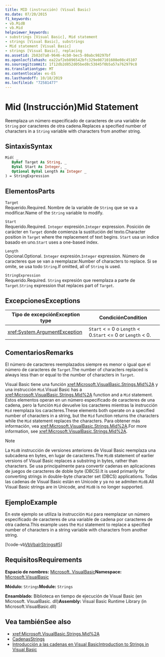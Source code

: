 ```yaml
---
title: MID (instrucción) (Visual Basic)
ms.date: 07/20/2015
f1_keywords:
- vb.MidB
- vb.Mid
helpviewer_keywords:
- substrings [Visual Basic], Mid statement
- strings [Visual Basic], substrings
- Mid statement [Visual Basic]
- strings [Visual Basic], replacing
ms.assetid: 2b82d7a8-9646-4cb0-bec5-80abc98297bf
ms.openlocfilehash: ea22af2eb896542bfc329e087101608e08c45107
ms.sourcegitcommit: 1f12db2d852d05bed8c53845f0b5a57a762979c8
ms.translationtype: MT
ms.contentlocale: es-ES
ms.lasthandoff: 10/18/2019
ms.locfileid: "72581477"
---
```

# <a name="mid-statement"></a><span data-ttu-id="27602-102">Mid (Instrucción)</span><span class="sxs-lookup"><span data-stu-id="27602-102">Mid Statement</span></span>
<span data-ttu-id="27602-103">Reemplaza un número especificado de caracteres de una variable de `String` por caracteres de otra cadena.</span><span class="sxs-lookup"><span data-stu-id="27602-103">Replaces a specified number of characters in a `String` variable with characters from another string.</span></span>  
  
## <a name="syntax"></a><span data-ttu-id="27602-104">Sintaxis</span><span class="sxs-lookup"><span data-stu-id="27602-104">Syntax</span></span>  
  
```vb  
Mid( _  
   ByRef Target As String, _  
   ByVal Start As Integer, _  
   Optional ByVal Length As Integer _  
) = StringExpression  
```  
  
## <a name="parts"></a><span data-ttu-id="27602-105">Elementos</span><span class="sxs-lookup"><span data-stu-id="27602-105">Parts</span></span>  
 `Target`  
 <span data-ttu-id="27602-106">Requerido.</span><span class="sxs-lookup"><span data-stu-id="27602-106">Required.</span></span> <span data-ttu-id="27602-107">Nombre de la variable de `String` que se va a modificar.</span><span class="sxs-lookup"><span data-stu-id="27602-107">Name of the `String` variable to modify.</span></span>  
  
 `Start`  
 <span data-ttu-id="27602-108">Requerido.</span><span class="sxs-lookup"><span data-stu-id="27602-108">Required.</span></span> <span data-ttu-id="27602-109">`Integer` expresión.</span><span class="sxs-lookup"><span data-stu-id="27602-109">`Integer` expression.</span></span> <span data-ttu-id="27602-110">Posición de carácter en `Target` donde comienza la sustitución del texto.</span><span class="sxs-lookup"><span data-stu-id="27602-110">Character position in `Target` where the replacement of text begins.</span></span> <span data-ttu-id="27602-111">`Start` usa un índice basado en uno.</span><span class="sxs-lookup"><span data-stu-id="27602-111">`Start` uses a one-based index.</span></span>  
  
 `Length`  
 <span data-ttu-id="27602-112">Opcional.</span><span class="sxs-lookup"><span data-stu-id="27602-112">Optional.</span></span> <span data-ttu-id="27602-113">`Integer` expresión.</span><span class="sxs-lookup"><span data-stu-id="27602-113">`Integer` expression.</span></span> <span data-ttu-id="27602-114">Número de caracteres que se van a reemplazar.</span><span class="sxs-lookup"><span data-stu-id="27602-114">Number of characters to replace.</span></span> <span data-ttu-id="27602-115">Si se omite, se usa todo `String`.</span><span class="sxs-lookup"><span data-stu-id="27602-115">If omitted, all of `String` is used.</span></span>  
  
 `StringExpression`  
 <span data-ttu-id="27602-116">Requerido.</span><span class="sxs-lookup"><span data-stu-id="27602-116">Required.</span></span> <span data-ttu-id="27602-117">`String` expresión que reemplaza a parte de `Target`.</span><span class="sxs-lookup"><span data-stu-id="27602-117">`String` expression that replaces part of `Target`.</span></span>  
  
## <a name="exceptions"></a><span data-ttu-id="27602-118">Excepciones</span><span class="sxs-lookup"><span data-stu-id="27602-118">Exceptions</span></span>  
  
|<span data-ttu-id="27602-119">Tipo de excepción</span><span class="sxs-lookup"><span data-stu-id="27602-119">Exception type</span></span>|<span data-ttu-id="27602-120">Condición</span><span class="sxs-lookup"><span data-stu-id="27602-120">Condition</span></span>|  
|--------------------|---------------|  
|<xref:System.ArgumentException>|<span data-ttu-id="27602-121">`Start` < = 0 o `Length` < 0.</span><span class="sxs-lookup"><span data-stu-id="27602-121">`Start` <= 0 or `Length` < 0.</span></span>|  
  
## <a name="remarks"></a><span data-ttu-id="27602-122">Comentarios</span><span class="sxs-lookup"><span data-stu-id="27602-122">Remarks</span></span>  
 <span data-ttu-id="27602-123">El número de caracteres reemplazados siempre es menor o igual que el número de caracteres de `Target`.</span><span class="sxs-lookup"><span data-stu-id="27602-123">The number of characters replaced is always less than or equal to the number of characters in `Target`.</span></span>  
  
 <span data-ttu-id="27602-124">Visual Basic tiene una función <xref:Microsoft.VisualBasic.Strings.Mid%2A> y una instrucción `Mid`.</span><span class="sxs-lookup"><span data-stu-id="27602-124">Visual Basic has a <xref:Microsoft.VisualBasic.Strings.Mid%2A> function and a `Mid` statement.</span></span> <span data-ttu-id="27602-125">Estos elementos operan en un número especificado de caracteres de una cadena, pero la función `Mid` devuelve los caracteres mientras la instrucción `Mid` reemplaza los caracteres.</span><span class="sxs-lookup"><span data-stu-id="27602-125">These elements both operate on a specified number of characters in a string, but the `Mid` function returns the characters while the `Mid` statement replaces the characters.</span></span> <span data-ttu-id="27602-126">Para obtener más información, vea <xref:Microsoft.VisualBasic.Strings.Mid%2A>.</span><span class="sxs-lookup"><span data-stu-id="27602-126">For more information, see <xref:Microsoft.VisualBasic.Strings.Mid%2A>.</span></span>  
  
> [!NOTE]
> <span data-ttu-id="27602-127">La `MidB` instrucción de versiones anteriores de Visual Basic reemplaza una subcadena en bytes, en lugar de caracteres.</span><span class="sxs-lookup"><span data-stu-id="27602-127">The `MidB` statement of earlier versions of Visual Basic replaces a substring in bytes, rather than characters.</span></span> <span data-ttu-id="27602-128">Se usa principalmente para convertir cadenas en aplicaciones de juegos de caracteres de doble byte (DBCS).</span><span class="sxs-lookup"><span data-stu-id="27602-128">It is used primarily for converting strings in double-byte character set (DBCS) applications.</span></span> <span data-ttu-id="27602-129">Todas las cadenas de Visual Basic están en Unicode y ya no se admiten `MidB`.</span><span class="sxs-lookup"><span data-stu-id="27602-129">All Visual Basic strings are in Unicode, and `MidB` is no longer supported.</span></span>  
  
## <a name="example"></a><span data-ttu-id="27602-130">Ejemplo</span><span class="sxs-lookup"><span data-stu-id="27602-130">Example</span></span>  
 <span data-ttu-id="27602-131">En este ejemplo se utiliza la instrucción `Mid` para reemplazar un número especificado de caracteres de una variable de cadena por caracteres de otra cadena.</span><span class="sxs-lookup"><span data-stu-id="27602-131">This example uses the `Mid` statement to replace a specified number of characters in a string variable with characters from another string.</span></span>  
  
 [!code-vb[VbVbalrStrings#5](~/samples/snippets/visualbasic/VS_Snippets_VBCSharp/VbVbalrStrings/VB/Class1.vb#5)]  
  
## <a name="requirements"></a><span data-ttu-id="27602-132">Requisitos</span><span class="sxs-lookup"><span data-stu-id="27602-132">Requirements</span></span>  
 <span data-ttu-id="27602-133">**Espacio de nombres:** [Microsoft. VisualBasic](../../../visual-basic/language-reference/runtime-library-members.md)</span><span class="sxs-lookup"><span data-stu-id="27602-133">**Namespace:** [Microsoft.VisualBasic](../../../visual-basic/language-reference/runtime-library-members.md)</span></span>  
  
 <span data-ttu-id="27602-134">**Módulo:** `Strings`</span><span class="sxs-lookup"><span data-stu-id="27602-134">**Module:** `Strings`</span></span>  
  
 <span data-ttu-id="27602-135">**Ensamblado:** Biblioteca en tiempo de ejecución de Visual Basic (en Microsoft. VisualBasic. dll)</span><span class="sxs-lookup"><span data-stu-id="27602-135">**Assembly:** Visual Basic Runtime Library (in Microsoft.VisualBasic.dll)</span></span>  
  
## <a name="see-also"></a><span data-ttu-id="27602-136">Vea también</span><span class="sxs-lookup"><span data-stu-id="27602-136">See also</span></span>

- <xref:Microsoft.VisualBasic.Strings.Mid%2A>
- [<span data-ttu-id="27602-137">Cadenas</span><span class="sxs-lookup"><span data-stu-id="27602-137">Strings</span></span>](../../../visual-basic/programming-guide/language-features/strings/index.md)
- [<span data-ttu-id="27602-138">Introducción a las cadenas en Visual Basic</span><span class="sxs-lookup"><span data-stu-id="27602-138">Introduction to Strings in Visual Basic</span></span>](../../../visual-basic/programming-guide/language-features/strings/introduction-to-strings.md)
